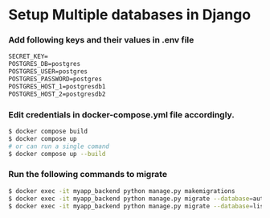 # Setup Multiple databases in Django

### Add following keys and their values in .env file
```txt
SECRET_KEY=
POSTGRES_DB=postgres
POSTGRES_USER=postgres
POSTGRES_PASSWORD=postgres
POSTGRES_HOST_1=postgresdb1
POSTGRES_HOST_2=postgresdb2
```

### Edit credentials in docker-compose.yml file accordingly.
```sh
$ docker compose build
$ docker compose up
# or can run a single comand
$ docker compose up --build
```

### Run the following commands to migrate
```sh
$ docker exec -it myapp_backend python manage.py makemigrations
$ docker exec -it myapp_backend python manage.py migrate --database=authentication_db
$ docker exec -it myapp_backend python manage.py migrate --database=listings_db
```